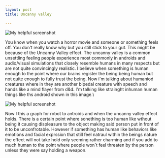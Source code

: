 ```yaml
---
layout: post
title: Uncanny valley

---
```

![My helpful screenshot](https://www.strangerdimensions.com/wp-content/uploads/2013/11/creepy-girl-uncanny-valley.jpg)


You know when you watch a horror movie and someone or something feels off. You don't really know why but you still stick to your gut. This might be because of the Uncanny Valley effect. The uncanny valley is a common unsettling feeling people experience most commonly in androids and audio/visual simulations that closely resemble humans in many respects but are not quite convincingly realistic. I believe when something is human enough to the point where our brains register the being being human but not quite enough to fully trust the being. Now i'm talking about humaniod creatures where in they are another bipedal creature with speech and hands like a mind flayer from d&d. I'm talking like strainght inhuman human things like ths android shown in this image.\


![My helpful screenshot](https://wi-images.condecdn.net/image/XRzYljmG3El/crop/1620/f/1-s20-s0010027715300640-fx1.jpg)

Now I this a graph for robot to antroids and when the uncanny valley effect holds. There is a certain point where sonething is too human like wthout being it causing displeasure to the object making said person put in front of it to be unconfrotable. However if something has human like behaviors like emotions and facial exprssion that still feel natraul within the beings nature the effect will not take hold only seeming rather charming and if you add to much human to the point where people won´t feel threaten by the person unless they were say holding a weapon.

